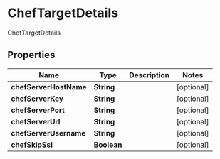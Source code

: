 

# ChefTargetDetails

ChefTargetDetails

## Properties

| Name | Type | Description | Notes |
|------------ | ------------- | ------------- | -------------|
|**chefServerHostName** | **String** |  |  [optional] |
|**chefServerKey** | **String** |  |  [optional] |
|**chefServerPort** | **String** |  |  [optional] |
|**chefServerUrl** | **String** |  |  [optional] |
|**chefServerUsername** | **String** |  |  [optional] |
|**chefSkipSsl** | **Boolean** |  |  [optional] |



